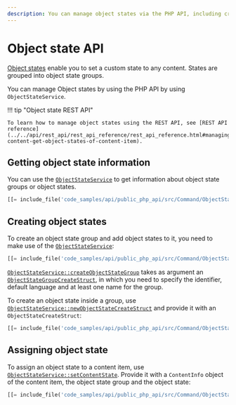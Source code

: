 ```yaml
---
description: You can manage object states via the PHP API, including creating object states and state groups and assigning them to content items.
---
```


# Object state API

[Object states](object_states.md) enable you to set a custom state to any content.
States are grouped into object state groups.

You can manage Object states by using the PHP API by using `ObjectStateService`.

!!! tip "Object state REST API"

    To learn how to manage object states using the REST API, see [REST API reference](../../api/rest_api/rest_api_reference/rest_api_reference.html#managing-content-get-object-states-of-content-item).

## Getting object state information

You can use the [`ObjectStateService`](/api/php_api/php_api_reference/classes/Ibexa-Contracts-Core-Repository-ObjectStateService.html) to get information about object state groups or object states.

``` php
[[= include_file('code_samples/api/public_php_api/src/Command/ObjectStateCommand.php', 48, 53) =]]
```

## Creating object states

To create an object state group and add object states to it, you need to make use of the [`ObjectStateService`](/api/php_api/php_api_reference/classes/Ibexa-Contracts-Core-Repository-ObjectStateService.html):

``` php
[[= include_file('code_samples/api/public_php_api/src/Command/ObjectStateCommand.php', 57, 61) =]]
```

[`ObjectStateService::createObjectStateGroup`](/api/php_api/php_api_reference/classes/Ibexa-Contracts-Core-Repository-ObjectStateService.html#method_createObjectStateGroup) takes as argument an [`ObjectStateGroupCreateStruct`](/api/php_api/php_api_reference/classes/Ibexa-Contracts-Core-Repository-Values-ObjectState-ObjectStateGroupCreateStruct.html), in which you need to specify the identifier, default language and at least one name for the group.

To create an object state inside a group, use [`ObjectStateService::newObjectStateCreateStruct`](/api/php_api/php_api_reference/classes/Ibexa-Contracts-Core-Repository-ObjectStateService.html#method_newObjectStateCreateStruct) and provide it with an `ObjectStateCreateStruct`:

``` php
[[= include_file('code_samples/api/public_php_api/src/Command/ObjectStateCommand.php', 63, 67) =]]
```

## Assigning object state

To assign an object state to a content item, use [`ObjectStateService::setContentState`](/api/php_api/php_api_reference/classes/Ibexa-Contracts-Core-Repository-ObjectStateService.html#method_setContentState).
Provide it with a `ContentInfo` object of the content item, the object state group and the object state:

``` php
[[= include_file('code_samples/api/public_php_api/src/Command/ObjectStateCommand.php', 77, 82) =]]
```
